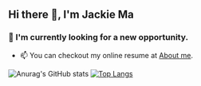 ## Hi there 👋, I'm Jackie Ma 

<!--
**rexmolo/rexmolo** is a ✨ _special_ ✨ repository because its `README.md` (this file) appears on your GitHub profile.

Here are some ideas to get you started:

- 🔭 I’m currently working on ...
- 🌱 I’m currently learning ...
- 👯 I’m looking to collaborate on ...
- 🤔 I’m looking for help with ...
- 💬 Ask me about ...
- 📫 How to reach me: ...
- 😄 Pronouns: ...
- ⚡ Fun fact: ...
-->

### 🔭 I'm currently looking for a new opportunity.

- 📫 You can checkout my online resume at [About me](https://rexmolo.github.io/about/).

![Anurag's GitHub stats](https://github-readme-stats.vercel.app/api?username=rexmolo&show_icons=true&theme=radical)
[![Top Langs](https://github-readme-stats.vercel.app/api/top-langs/?username=rexmolo&layout=compact)](https://github.com/rexmolo)
